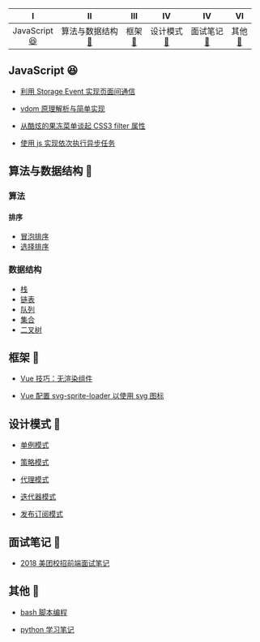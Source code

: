 |                         Ⅰ                          |                           Ⅱ                           |              Ⅲ               |                 Ⅳ                  |                  Ⅳ                   |                VI                |
| :------------------------------------------------: | :---------------------------------------------------: | :--------------------------: | :--------------------------------: | :----------------------------------: | :------------------------------: |
| JavaScript<br>[:satisfied:](#JavaScript-satisfied) | 算法与数据结构 <br>[:pencil:](#算法与数据结构-pencil) | 框架<br>[:tada:](#框架-tada) | 设计模式<br>[:art:](#设计模式-art) | 面试笔记<br>[:memo:](#面试笔记-memo) | 其他<br>[:hammer:](#其他-hammer) |

## JavaScript :satisfied:

- [利用 Storage Event 实现页面间通信](https://github.com/justemit/coding-note/issues/26)

- [vdom 原理解析与简单实现](https://github.com/justemit/coding-note/issues/23)

- [从酷炫的果冻菜单谈起 CSS3 filter 属性](https://github.com/justemit/coding-note/issues/18)

- [使用 js 实现依次执行异步任务](https://github.com/justemit/coding-note/issues/14)

## 算法与数据结构 :pencil:

### 算法

#### 排序

- [冒泡排序](./js-algorithms/src/Sort/Bubble)
- [选择排序](./js-algorithms/src/Sort/Select)

### 数据结构

- [栈](./js-algorithms/src/DataStructures/Stack)
- [链表](./js-algorithms/src/DataStructures/LinkList)
- [队列](./js-algorithms/src/DataStructures/Queue)
- [集合](./js-algorithms/src/DataStructures/Set)
- [二叉树](./js-algorithms/src/DataStructures/Tree)

## 框架 :tada:

- [Vue 技巧：无渲染组件](https://github.com/justemit/coding-note/issues/22)

- [Vue 配置 svg-sprite-loader 以使用 svg 图标](https://github.com/justemit/coding-note/issues/2)

## 设计模式 :art:

- [单例模式](./design-pattern/docs/singleton.md)

- [策略模式](./design-pattern/docs/strategy.md)

- [代理模式](./design-pattern/docs/proxy.md)

- [迭代器模式](./design-pattern/docs/itetable.md)

- [发布订阅模式](./design-pattern/docs/pubsub.md)

## 面试笔记 :memo:

- [2018 美团校招前端面试笔记](https://github.com/justemit/coding-note/issues/12)

## 其他 :hammer:

- [bash 脚本编程](./bash-script-programming/README.md)

- [python 学习笔记](./python-learning-note/README.md)

